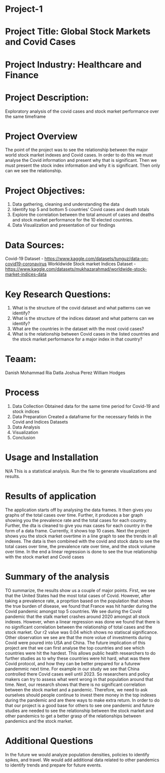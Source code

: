 # Project-1

# Project Title: Global Stock Markets and Covid Cases

# Project Industry: Healthcare and Finance

# Project Description: 
Exploratory analysis of the covid cases and stock market performance over the same timeframe

# Project Overview
The point of the project was to see the relationship between the major world stock market indexes and Covid cases. In order to do this we must analyse the Covid information and present why that is significant. Then we must present the stock index information and  why it is significant. Then only can we see the relationship.

# Project Objectives:
1. Data gathering, cleaning and understanding the data
2. Identify top 5 and bottom 5 countries' Covid cases and death totals
3. Explore the correlation between the total amount of cases and deaths and stock market performance for the 10 elected countries.
4. Data Visualization and presentation of our findings

# Data Sources:
Covid-19 Dataset - https://www.kaggle.com/datasets/tunguz/data-on-covid19-coronavirus
Workldwide Stock market Indices Dataset - https://www.kaggle.com/datasets/mukhazarahmad/worldwide-stock-market-indices-data

# Key Research Questions:
1. What is the structure of the covid dataset and what patterns can we identify?
2. What is the structure of the indices dataset and what patterns can we identify?
3. What are the countries in the dataset with the most covid cases?
3. What is the relationship between Covid cases in the listed countries and the stock market performance for a major index in that country?

# Teaam: 
Danish Mohammad
Ria Datla
Joshua Perez
William Hodges

# Process

1. Data Collection
    Obtained data for the same time period for Covid-19 and stock indices
2. Data Preparation
    Created a dataframe for the necessary fields in  the Covid and Indices Datasets
3. Data Analysis
4. Visualization
5. Conclusion

# Usage and Installation
N/A This is a statistical analysis. Run the file to generate visualizations and results.

# Results of application
The application starts off by analysing the data frames. It then gives you graphs of the total cases over time. Further, it produces a bar graph showing you the prevalence rate and the total cases for each country. Further, the dta is cleaned to give you max cases for each country in the form of a data frame. Currently, it shows top 10 cases. Next the project shows you the stock market overtime in a line graph to see the trends in all indexes. The data is then combined with the covid and stock data to see the total cases over time, the prevalence rate over time, and the stock volume over time. In the end a linear regression is done to see the true relationship with the stock market and Covid cases

# Summary of the analysis
TO summarize, the results show us a couple of major points. First, we see that the United States had the most total cases of Covid. However, after taking a prevalence rate, a proprtion based on the population that shows the true burden of disease, we found that France was hit harder during the Covid pandemic amongst top 5 countries. We see during the Covid pandemic that the stalk market crashes around 2020 amongst all stock indexes. However, when a linear regression was done we found that there is no significant correlation between the relationship of total cases and the stock market. Our r2 value was 0.04 which shows no statiscal significance. Other observation we see are that the more volue of investments during Covid were poured into USA and China. The future implication of this project are that we can first analyse the top countries and see which countries were hit the hardest. This allows public health researchers to do further studies as to why these countries were hit hard, what was there Covid protocol, and how they can be better prepared for a futurew pandemmic next time. For example in our study we see that China controlled there Covid cases well until 2023. So researchers and policy makers can try to assess what went wrong in that population around that time. Next, our research shows that there is no significant correlation between the stock market and a pandemic. Therefore, we need to ask ourselves should people continue to invest there money in the top indexes during the pandemic and are there ways to make extra return. In order to do that our project is a good base for others to see one pandemic and future studies are needed to see the relationship between the stock market and other pandemics to get a better grasp of the relationships between pandemics and the stock market.

# Additional Questions
In the future we would analyze population densities, policies to identify spikes, and travel.
We would add additional data related to other pandemics to identify trends and prepare for future events.
